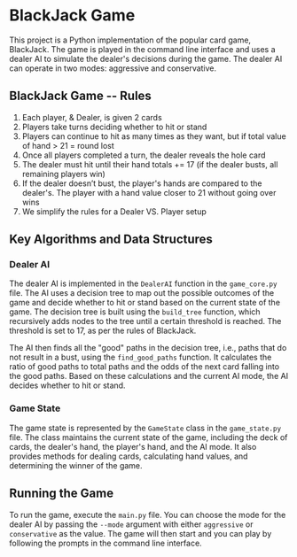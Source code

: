 # BlackJack Game

This project is a Python implementation of the popular card game, BlackJack. The game is played in the command line interface and uses a dealer AI to simulate the dealer's decisions during the game. The dealer AI can operate in two modes: aggressive and conservative.

## BlackJack Game -- Rules

1. Each player, & Dealer, is given 2 cards
2. Players take turns deciding whether to hit or stand 
3. Players can continue to hit as many times as they want, but if total value of hand > 21 = round lost
4. Once all players completed a turn, the dealer reveals the hole card
5. The dealer must hit until their hand totals += 17 (if the dealer busts, all remaining players win)
6. If the dealer doesn’t bust, the player's hands are compared to the dealer's. The player with a hand value closer to 21 without going over wins
7. We simplify the rules for a Dealer VS. Player setup


## Key Algorithms and Data Structures



### Dealer AI

The dealer AI is implemented in the `DealerAI` function in the `game_core.py` file. The AI uses a decision tree to map out the possible outcomes of the game and decide whether to hit or stand based on the current state of the game. The decision tree is built using the `build_tree` function, which recursively adds nodes to the tree until a certain threshold is reached. The threshold is set to 17, as per the rules of BlackJack.

The AI then finds all the "good" paths in the decision tree, i.e., paths that do not result in a bust, using the `find_good_paths` function. It calculates the ratio of good paths to total paths and the odds of the next card falling into the good paths. Based on these calculations and the current AI mode, the AI decides whether to hit or stand.

### Game State

The game state is represented by the `GameState` class in the `game_state.py` file. The class maintains the current state of the game, including the deck of cards, the dealer's hand, the player's hand, and the AI mode. It also provides methods for dealing cards, calculating hand values, and determining the winner of the game.


## Running the Game

To run the game, execute the `main.py` file. You can choose the mode for the dealer AI by passing the `--mode` argument with either `aggressive` or `conservative` as the value. The game will then start and you can play by following the prompts in the command line interface.
